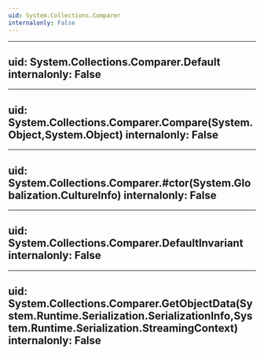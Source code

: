 ```yaml
---
uid: System.Collections.Comparer
internalonly: False
---
```


---
uid: System.Collections.Comparer.Default
internalonly: False
---

---
uid: System.Collections.Comparer.Compare(System.Object,System.Object)
internalonly: False
---

---
uid: System.Collections.Comparer.#ctor(System.Globalization.CultureInfo)
internalonly: False
---

---
uid: System.Collections.Comparer.DefaultInvariant
internalonly: False
---

---
uid: System.Collections.Comparer.GetObjectData(System.Runtime.Serialization.SerializationInfo,System.Runtime.Serialization.StreamingContext)
internalonly: False
---
